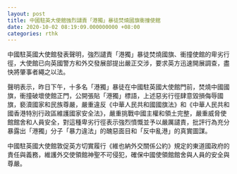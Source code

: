 ```yaml
---
layout: post
title: 中國駐英大使館強烈譴責「港獨」暴徒焚燒國旗衝撞使館
date: 2020-10-02 08:19:09.000000000 +08:00
categories: rthk
---
```


中國駐英國大使館發表聲明，強烈譴責「港獨」暴徒焚燒國旗、衝撞使館的卑劣行徑，大使館已向英國警方和外交發展部提出嚴正交涉，要求英方迅速開展調查，盡快將肇事者繩之以法。

聲明表示，昨日下午，十多名「港獨」暴徒在中國駐英國大使館門前，焚燒中國國旗，衝撞破壞使館正門，公開張貼「港獨」標語，上述惡劣行徑肆意毀損侮辱國旗，褻瀆國家和民族尊嚴，嚴重違反《中華人民共和國國旗法》和《中華人民共和國香港特別行政區維護國家安全法》，嚴重挑戰中國主權和領土完整，嚴重威脅使館館舍和人員安全，對這種卑劣行徑表示強烈憤慨並予以嚴厲譴責，批評行為充分暴露出「港獨」分子「暴力違法」的醜惡面目和「反中亂港」的真實圖謀。

中國駐英國大使館敦促英方切實履行《維也納外交關係公約》規定的東道國政府的責任與義務，維護外交使領館神聖不可侵犯，確保中國使領館館舍與人員的安全與尊嚴。
